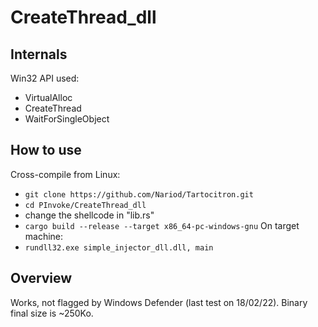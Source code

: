 # CreateThread_dll

## Internals
Win32 API used:
* VirtualAlloc 
* CreateThread
* WaitForSingleObject


## How to use
Cross-compile from Linux: 
- `git clone https://github.com/Nariod/Tartocitron.git`
- `cd PInvoke/CreateThread_dll`
- change the shellcode in "lib.rs"
- `cargo build --release --target x86_64-pc-windows-gnu`
On target machine:
- `rundll32.exe simple_injector_dll.dll, main`


## Overview
Works, not flagged by Windows Defender (last test on 18/02/22). Binary final size is ~250Ko.